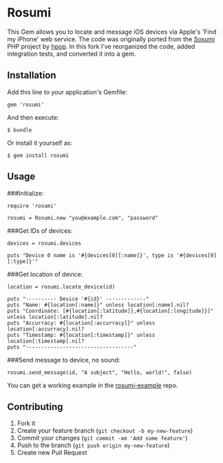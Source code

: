 # Rosumi
This Gem allows you to locate and message iOS devices via Apple's 'Find my iPhone' web service. The code was originally ported from the [Sosumi](https://github.com/tylerhall/sosumi/) PHP project by [hpop](https://github.com/hpop/rosumi). In this fork I've reorganized the code, added integration tests, and converted it into a gem.
## Installation

Add this line to your application's Gemfile:

    gem 'rosumi'

And then execute:

    $ bundle

Or install it yourself as:

    $ gem install rosumi

## Usage

###Initialize:
```
require 'rosumi'

rosumi = Rosumi.new "you@example.com", "password"
```

###Get IDs of devices:
```
devices = rosumi.devices

puts "Device 0 name is '#{devices[0][:name]}', type is '#{devices[0][:type]}'"
```

###Get location of device:
```
location = rosumi.locate_device(id)

puts "---------- Device '#{id}' -------------"
puts "Name: #{location[:name]}" unless location[:name].nil?
puts "Coordinate: [#{location[:latitude]},#{location[:longitude]}]" unless location[:latitude].nil?
puts "Accurracy: #{location[:accurracy]}" unless location[:accurracy].nil?
puts "Timestamp: #{location[:timestamp]}" unless location[:timestamp].nil?
puts "-----------------------------------"
```

###Send message to device, no sound:
```
rosumi.send_message(id, "A subject", "Hello, world!", false)
```

You can get a working example in the [rosumi-example](https://github.com/kevineder/rosumi-example) repo.

## Contributing

1. Fork it
2. Create your feature branch (`git checkout -b my-new-feature`)
3. Commit your changes (`git commit -am 'Add some feature'`)
4. Push to the branch (`git push origin my-new-feature`)
5. Create new Pull Request
